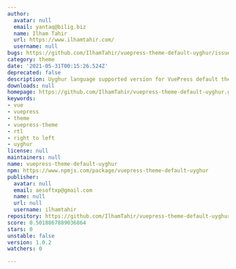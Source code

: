 ```yaml
---
author:
  avatar: null
  email: yantaq@bilig.biz
  name: Ilham Tahir
  url: https://www.ilhamtahir.com/
  username: null
bugs: https://github.com/IlhamTahir/vuepress-theme-default-uyghur/issues
category: theme
date: '2021-05-31T00:15:26.524Z'
deprecated: false
description: Uyghur language supported version for VuePress default theme v1.4.0
downloads: null
homepage: https://github.com/IlhamTahir/vuepress-theme-default-uyghur.git#readme
keywords:
- vue
- vuepress
- theme
- vuepress-theme
- rtl
- right to left
- uyghur
license: null
maintainers: null
name: vuepress-theme-default-uyghur
npm: https://www.npmjs.com/package/vuepress-theme-default-uyghur
publisher:
  avatar: null
  email: aesoftxp@gmail.com
  name: null
  url: null
  username: ilhamtahir
repository: https://github.com/IlhamTahir/vuepress-theme-default-uyghur
score: 0.5018867889036864
stars: 0
unstable: false
version: 1.0.2
watchers: 0

---
```


